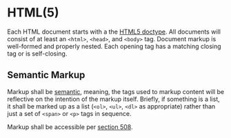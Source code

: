 HTML(5)
=======

Each HTML document starts with a the [HTML5 doctype][1]. All documents will
consist of at least an ``<html>``, ``<head>``, and ``<body>`` tag. Document
markup is well-formed and properly nested. Each opening tag has a matching
closing tag or is self-closing.

Semantic Markup
---------------

Markup shall be [semantic][2], meaning, the tags used to markup content will be
reflective on the intention of the markup itself. Briefly, if something is a
list, it shall be marked up as a list (``<ol>``, ``<ul>``, ``<dl>`` as
appropriate) rather than just a set of ``<span>`` or ``<p>`` tags in sequence.

Markup shall be accessible per [section 508][3].

[1]: http://www.w3.org/html/wg/drafts/html/master/syntax.html#the-doctype
[2]: http://en.wikipedia.org/wiki/Semantic_HTML
[3]: https://www.section508.gov/
